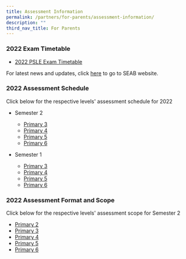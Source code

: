 ```yaml
---
title: Assessment Information
permalink: /partners/for-parents/assessment-information/
description: ""
third_nav_title: For Parents
---
```

### 2022 Exam Timetable

* [2022 PSLE Exam Timetable](/files/2022%20PSLE%20Exam%20Timetable.pdf)

For latest news and updates, click [here](https://www.seab.gov.sg/) to go to SEAB website.  

### 2022 Assessment Schedule

Click below for the respective levels' assessment schedule for 2022  
  
*   Semester 2
	* [Primary 3](/files/Annex%20B%20-%202022%20P3%20Assssment%20Schedule%20for%20Sem%2027%20Jul.pdf)
	* [Primary 4](/files/Annex%20B%20-%202022%20P4%20Assssment%20Schedule%20for%20Sem%2027%20Jul.pdf)
	* [Primary 5](/files/Annex%20B%20-%202022%20P5%20Assssment%20Schedule%20for%20Sem%2027%20Jul.pdf)
	* [Primary 6](/files/Annex%20B%20-%202022%20P6%20Assssment%20Schedule%20for%20Sem%2027%20Jul.pdf)

*   Semester 1
	* [Primary 3](/files/Annex%20B%20-%202022%20P3%20Assssment%20Schedule%20for%20Sem%2014%20Mar.pdf)
	* [Primary 4](/files/Annex%20B%20-%202022%20P4%20Assssment%20Schedule%20for%20Sem%2014%20Mar.pdf)
	* [Primary 5](/files/Annex%20B%20-%202022%20P5%20Assssment%20Schedule%20for%20Sem%2014%20Mar.pdf)
	* [Primary 6](/files/Annex%20B%20-%202022%20P6%20Assssment%20Schedule%20for%20Sem%2014%20Mar.pdf)

### 2022 Assessment Format and Scope

Click below for the respective levels' assessment scope for Semester 2  

* [Primary 2](/files/2022%20P2%20Format%20and%20Scope%20of%20Assessment%20Sem%2027%20Jul.pdf)
* [Primary 3](/files/2022%20Annex%20A%20P3%20Format%20and%20Scope%20of%20Assessment%20Sem%2027%20Jul.pdf)
* [Primary 4](/files/2022%20Annex%20A%20P4%20Format%20and%20Scope%20of%20Assessment%20Sem%2027%20Jul.pdf)
* [Primary 5](/files/2022%20Annex%20A%20P5%20Format%20and%20Scope%20of%20Assessment%20Sem%2027%20Jul.pdf) 
* [Primary 6](/files/2022%20Annex%20A%20P6%20Format%20and%20Scope%20of%20Assessment%20Sem%2027%20Jul.pdf)